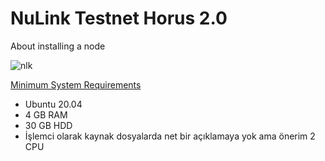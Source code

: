 # NuLink Testnet Horus 2.0
About installing a node


![nlk](https://github.com/Lorento34/NuLink-Testnet-Horus-2.0/assets/84406096/5942336a-d881-4c50-8504-63fc6609c957)

[Minimum System Requirements](https://docs.nulink.org/products/stakers/nulink_worker#minimum-system-requirements)

 - Ubuntu 20.04
 - 4 GB RAM
 - 30 GB HDD
 - İşlemci olarak kaynak dosyalarda net bir açıklamaya yok ama önerim 2 CPU

